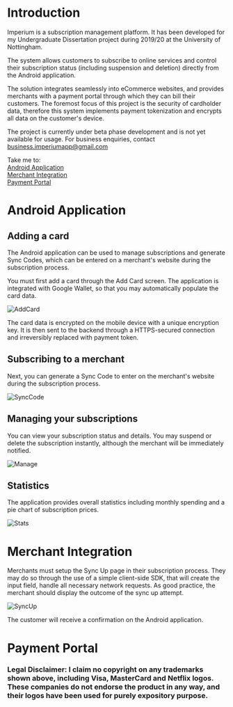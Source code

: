 # Introduction 

Imperium is a subscription management platform. It has been developed for my Undergraduate Dissertation project during 2019/20 at the University of Nottingham. 

The system allows customers to subscribe to online services and control their subscription status (including suspension and deletion) directly from the Android application. 

The solution integrates seamlessly into eCommerce websites, and provides merchants with a payment portal through which they can bill their customers. The foremost focus of this project is the security of cardholder data, therefore this system implements payment tokenization and encrypts all data on the customer's device. 

The project is currently under beta phase development and is not yet available for usage. For business enquiries, contact [business.imperiumapp@gmail.com](mailto:business.imperiumapp@gmail.com)

Take me to:  
[Android Application](#aa)  
[Merchant Integration](#mi)  
[Payment Portal](#pp)

# <a name="aa"></a>Android Application

## Adding a card

The Android application can be used to manage subscriptions and generate Sync Codes, which can be entered on a merchant's website during the subscription process. 

You must first add a card through the Add Card screen. The application is integrated with Google Wallet, so that you may automatically populate the card data. 

![AddCard](https://user-images.githubusercontent.com/32521086/87012507-aa6bcc00-c1c9-11ea-94c4-5a1bb6b8a17e.png)

The card data is encrypted on the mobile device with a unique encryption key. It is then sent to the backend through a HTTPS-secured connection and irreversibly replaced with payment token.

## Subscribing to a merchant

Next, you can generate a Sync Code to enter on the merchant's website during the subscription process.

![SyncCode](https://user-images.githubusercontent.com/32521086/87013502-097e1080-c1cb-11ea-823b-45611eadff6e.png)

## Managing your subscriptions

You can view your subscription status and details. You may suspend or delete the subscription instantly, although the merchant will be immediately notified.

![Manage](https://user-images.githubusercontent.com/32521086/87014417-67f7be80-c1cc-11ea-8adb-7cb176d4ac92.png)

## Statistics

The application provides overall statistics including monthly spending and a pie chart of subscription prices.

![Stats](https://user-images.githubusercontent.com/32521086/87017173-f0c42980-c1cf-11ea-9710-2f18e74538bb.png)

# <a name="mi"></a>Merchant Integration

Merchants must setup the Sync Up page in their subscription process. They may do so through the use of a simple client-side SDK, that will create the input field, handle all necessary network requests. As good practice, the merchant should display the outcome of the sync up attempt.

![SyncUp](https://user-images.githubusercontent.com/32521086/87015372-a0e46300-c1cd-11ea-8f01-0b78bf0eb665.png)

The customer will receive a confirmation on the Android application.


# <a name="pp"></a>Payment Portal

### Legal Disclaimer: I claim no copyright on any trademarks shown above, including Visa, MasterCard and Netflix logos. These companies do not endorse the product in any way, and their logos have been used for purely expository purpose.
